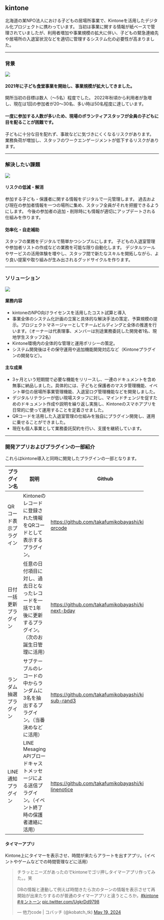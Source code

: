 ## kintone

北海道の某NPO法人における子どもの居場所事業で、Kintoneを活用したデジタル化プロジェクトに携わっています。
当初は事業に関する情報が紙ベースで管理されていましたが、利用者増加や事業規模の拡大に伴い、子どもの緊急連絡先や居場所の入退室状況などを適切に管理するシステム化の必要性が高まりました。

***

### 背景

<div class="center-container">
    <img src="/imgs/kintone-plugin/2024-09-14-17-37-04.png" class="center-image">
</div>

#### 2021年に子ども食堂事業を開始し、事業規模が拡大してきました。

開所当初の目標は数人（〜5名）程度でした。
2022年秋頃から利用者が急増し、現在は1回の参加者が20〜30名、多い時は50名程度に達しています。

#### 一度に参加する人数が多いため、現場のボランティアスタッフが全員の子どもに目を配ることが困難です。

子どもに十分な目を配れず、事故などに気づきにくくなるリスクがあります。
業務負荷が増加し、スタッフのワークエンゲージメントが低下するリスクがあります。

---

### 解決したい課題

<div class="center-container">
    <img src="/imgs/kintone-plugin/2024-09-14-17-45-09.png" class="center-image">
</div>

#### リスクの低減・解消

参加する子ども・保護者に関する情報をデジタルで一元管理します。
過去および現在の参加者情報を一つの場所に集め、スタッフ全員がそれを把握できるようにします。
今後の参加者の追加・削除時にも情報が適切にアップデートされる仕組みを作ります。

#### 効率化・自走補助

スタッフの業務をデジタルで簡単かつシンプルにします。
子どもの入退室管理や参加者リストの作成などの業務を可能な限り自動化します。
デジタルツールやサービスの活用体験を増やし、スタッフ間で新たなスキルを開拓しながら、より良い提案や取り組みが生み出されるグッドサイクルを作ります。

***

### ソリューション

<div class="center-container">
    <img src="/imgs/kintone-plugin/2024-09-14-17-37-47.png" class="center-image">
</div>

#### 業務内容

* kintoneのNPO向けライセンスを活用したコスト試算と導入
* 事業全体のシステム化計画の立案と具体的な解決手法の策定、予算規模の提示。プロジェクトマネージャーとしてチームビルディングと全体の推進を行います。（オーナーは代表理事、メンバーは別途業務委託した開発者1名、現地学生スタッフ2名）
* Kintone環境内の全体的な管理と運用ポリシーの策定。
* システム開発後はその保守運用や追加機能開発対応など（Kintoneプラグインの開発など）。

#### 主な成果

* 3ヶ月という短期間で必要な機能をリリースし、一連のドキュメントを含め無事に納品しました。具体的には、子どもと保護者のマスタ管理機能、イベント単位の居場所事業管理機能、入退室ログ管理機能などを開発しました。
* デジタルリテラシーが低い現場スタッフに対し、マインドチェンジを促すためのドキュメント作成や説明を繰り返し実施し、Kintoneのスマホアプリを日常的に使って運用することを定着させました。
* QRコードを活用した入退室管理の仕組みを独自にプラグイン開発し、運用に乗せることができました。
* 現在も個人事業として業務委託契約を行い、支援を継続しています。

***

### 開発アプリおよびプラグインの一部紹介

これらはkintone導入と同時に開発したプラグインの一部となります。

<div class="table-wrapper">
<div class="mdc-data-table" style="max-width: 90%">
<div class="mdc-data-table__table-container">

| プラグイン名 | 説明 | Github |
| ---- | ---- | ---- |
| QRコード表示プラグイン | Kintoneのレコードに登録された情報をQRコードとして表示するプラグイン。| https://github.com/takafumikobayashi/kintone-qrcode |
| 日付一括更新プラグイン | 任意の日付項目に対し、過去日となったレコードを一括で1年後に更新するプラグイン。（次のお誕生日管理に活用） | https://github.com/takafumikobayashi/kintone-next-bday |
| ランダム抽選プラグイン | サブテーブルのレコードの中からランダムに3名を抽出するプラグイン。（当番決めなどに活用） | https://github.com/takafumikobayashi/kintone-sub-rand3 |
| LINE通知プラグイン | LINE Mesaging APIブロードキャストメッセージによる送信プラグイン。（イベント終了時の保護者連絡に活用） | https://github.com/takafumikobayashi/kintone-linenotice |

</div>
</div>
</div>

#### タイマーアプリ

Kintone上にタイマーを表示させ、時間が来たらアラートを出すアプリ。（イベントやゲームなどでの時間管理などに活用）

<blockquote class="twitter-tweet" data-media-max-width="560"><p lang="ja" dir="ltr">チラッとニーズがあったのでkintoneでゴリ押しタイマーアプリ作ってみた。。笑<br><br>DBの情報と連動して例えば時間きたら次のターンの情報を表示させて再開始が出来たりするのが普通のタイマーアプリと違うところか。<a href="https://twitter.com/hashtag/kintone?src=hash&amp;ref_src=twsrc%5Etfw">#kintone</a> <a href="https://twitter.com/hashtag/%E3%82%AD%E3%83%B3%E3%83%88%E3%83%BC%E3%83%B3?src=hash&amp;ref_src=twsrc%5Etfw">#キントーン</a> <a href="https://t.co/UgkrDd9798">pic.twitter.com/UgkrDd9798</a></p>&mdash; 他力code | コバッチ (@kobatch_tk) <a href="https://twitter.com/kobatch_tk/status/1792079390614122733?ref_src=twsrc%5Etfw">May 19, 2024</a></blockquote> <script async src="https://platform.twitter.com/widgets.js" charset="utf-8"></script>
